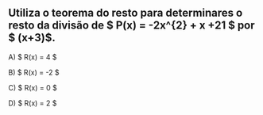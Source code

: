 ## Utiliza o teorema do resto para determinares o resto da divisão de $ P(x) = -2x^{2} + x +21 $ por $ (x+3)$. 


A) $ R(x) = 4  $

B) $ R(x) = -2 $

C) $  R(x) = 0 $

D) $  R(x) = 2 $

